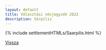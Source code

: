```yaml
---
layout: default
title: Választási névjegyzék 2022
description: Sárpilis
---
```


{% include settlementHTMLs/Saarpilis.html %}

[Vissza](../)
